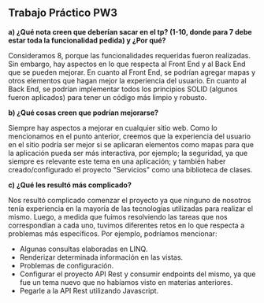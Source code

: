## Trabajo Práctico PW3

**a)  ¿Qué nota creen que deberían sacar en el tp? (1-10, donde para 7 debe estar toda la funcionalidad pedida) y ¿Por qué?**

Consideramos 8, porque las funcionalidades requeridas fueron realizadas. Sin embargo, hay aspectos en lo que respecta al Front End y al Back End que se pueden mejorar. En cuanto al Front End, se podrían agregar mapas y otros elementos que hagan mejor la experiencia del usuario. En cuanto al Back End, se podrían implementar todos los principios SOLID (algunos fueron aplicados) para tener un código más limpio y robusto.



**b)  ¿Qué cosas creen que podrían mejorarse?**

Siempre hay aspectos a mejorar en cualquier sitio web. Como lo mencionamos en el punto anterior, creemos que la experiencia del usuario en el sitio podría ser mejor si se aplicaran elementos como mapas para que la aplicación pueda ser más interactiva, por ejemplo; la seguridad, ya que siempre es relevante este tema en una aplicación; y también haber creado/configurado el proyecto "Servicios" como una biblioteca de clases.



**c)  ¿Qué les resultó más complicado?**

Nos resultó complicado comenzar el proyecto ya que ninguno de nosotros tenía experiencia en la mayoría de las tecnologías utilizadas para realizar el mismo.
Luego, a medida que fuimos resolviendo las tareas que nos correspondían a cada uno, tuvimos diferentes retos en lo que respecta a problemas más específicos. Por ejemplo, podríamos mencionar:
* Algunas consultas elaboradas en LINQ.
* Renderizar determinada información en las vistas.
* Problemas de configuración.
* Configurar el proyecto API Rest y consumir endpoints del mismo, ya que fue un tema nuevo que no habíamos visto en materias anteriores.
* Pegarle a la API Rest utilizando Javascript.
